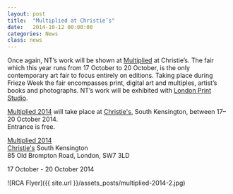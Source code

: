 ```yaml
---
layout: post
title:  "Multiplied at Christie’s"
date:   2014-10-12 00:00:00
categories: News
class: news
---
```

Once again, NT’s work will be shown at <a href="http://www.christies.com/multiplied" target="_blank">Multiplied</a> at Christie’s. The fair which this year runs from 17 October to 20 October, is the only contemporary art fair to focus entirely on editions.
Taking place during Frieze Week the fair encompasses print, digital art and multiples, artist’s books and photographs.
NT’s work will be exhibited with <a href="http://www.londonprintstudio.org.uk" target="_blank">London Print Studio</a>.

<a href="http://multipliedartfair.com" target="_blank">Multiplied 2014</a> will take place at <a href="http://www.christies.com" target="_blank">Christie's</a>, South Kensington, between 17–20 October 2014.  
Entrance is free.

<a href="http://www.christies.com/multiplied" target="_blank">Multiplied 2014</a>  
<a href="http://www.christies.com" target="_blank">Christie's</a> South Kensington  
85 Old Brompton Road, London, SW7 3LD  

17 October - 20 October 2014  

![RCA Flyer]({{ site.url }}/assets_posts/multiplied-2014-2.jpg)
